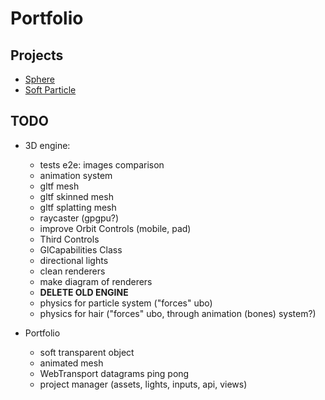 # Portfolio

## Projects

- [Sphere](https://pyomp.github.io/portfolio/sphere/)
- [Soft Particle](https://pyomp.github.io/portfolio/softParticles)

## TODO

- 3D engine:
  - tests e2e: images comparison
  - animation system
  - gltf mesh
  - gltf skinned mesh
  - gltf splatting mesh
  - raycaster (gpgpu?)
  - improve Orbit Controls (mobile, pad)
  - Third Controls
  - GlCapabilities Class
  - directional lights
  - clean renderers
  - make diagram of renderers
  - __DELETE OLD ENGINE__
  - physics for particle system ("forces" ubo)
  - physics for hair ("forces" ubo, through animation (bones) system?)

- Portfolio
  - soft transparent object
  - animated mesh
  - WebTransport datagrams ping pong
  - project manager (assets, lights, inputs, api, views)
